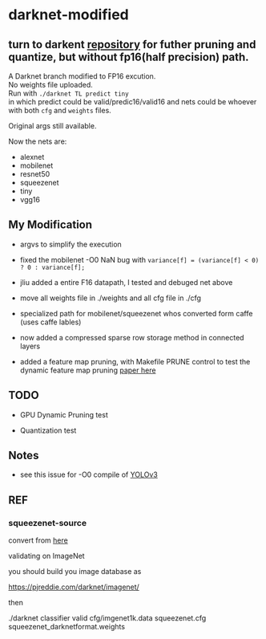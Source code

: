 # darknet-modified  
## turn to darkent [repository](https://github.com/liangtailin/darknet) for futher pruning and quantize, but without fp16(half precision) path.
A Darknet branch modified to FP16 excution.  
No weights file uploaded.  
Run with `./darknet TL predict tiny`  
in which predict could be valid/predic16/valid16 and nets could be whoever with both `cfg` and `weights` files.  

Original args still available.

Now the nets are:
- alexnet
- mobilenet
- resnet50
- squeezenet
- tiny
- vgg16

## My Modification

- argvs to simplify the execution

- fixed the mobilenet -O0 NaN bug with `variance[f] = (variance[f] < 0) ? 0 : variance[f];`

- jliu added a entire F16 datapath, I tested and debuged net above

- move all weights file in ./weights and all cfg file in ./cfg

- specialized path for mobilenet/squeezenet whos converted form caffe (uses caffe lables)

- now added a compressed sparse row storage method in connected layers

- added a feature map pruning, with Makefile PRUNE control to test the dynamic feature map pruning [paper here](https://arxiv.org/abs/1812.09922)

## TODO

- GPU Dynamic Pruning test

- Quantization test

## Notes

- see this issue for -O0 compile of [YOLOv3](https://github.com/pjreddie/darknet/issues/170#issuecomment-435501658)
## REF

### squeezenet-source
convert from [here](https://github.com/DeepScale/SqueezeNet/tree/master/SqueezeNet_v1.1)

validating on ImageNet 

you should build you image database as 

https://pjreddie.com/darknet/imagenet/

then 

./darknet classifier valid cfg/imgenet1k.data squeezenet.cfg  squeezenet_darknetformat.weights

